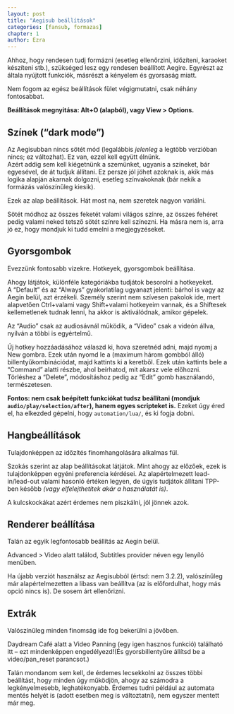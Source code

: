 ```yaml
---
layout: post
title: "Aegisub beállítások"
categories: [fansub, formazas]
chapter: 1
author: Ezra
---
```

Ahhoz, hogy rendesen tudj formázni (esetleg ellenőrzini, időzíteni, karaoket készíteni stb.), szükséged lesz egy rendesen beállított Aegire. Egyrészt az általa nyújtott funkciók, másrészt a kényelem és gyorsaság miatt.

Nem fogom az egész beállítások fület végigmutatni, csak néhány fontosabbat.

**Beállítások megnyitása: Alt+O (alapból), vagy View > Options.**


## Színek (“dark mode”)
Az Aegisubban nincs sötét mód (legalábbis *jelenleg* a legtöbb verzióban nincs; ez változhat). Ez van, ezzel kell együtt élnünk.  
Azért addig sem kell kiégetnünk a szemünket, ugyanis a színeket, bár egyesével, de át tudjuk állítani. Ez persze jól jöhet azoknak is, akik más logika alapján akarnak dolgozni, esetleg színvakoknak (bár nekik a formázás valószínűleg kiesik).

Ezek az alap beállítások. Hát most na, nem szeretek nagyon variálni.

Sötét módhoz az összes feketét valami világos színre, az összes fehéret pedig valami neked tetsző sötét színre kell színezni. Ha másra nem is, arra jó ez, hogy mondjuk ki tudd emelni a megjegyzéseket.


## Gyorsgombok
Evezzünk fontosabb vizekre. Hotkeyek, gyorsgombok beállítása.

Ahogy látjátok, különféle kategóriákba tudjátok besorolni a hotkeyeket.  
A “Default” és az “Always” gyakorlatilag ugyanazt jelenti: bárhol is vagy az Aegin belül, azt érzékeli.
Személy szerint nem szívesen pakolok ide, mert alapvetően Ctrl+valami vagy Shift+valami hotkeyeim vannak, és a Shiftesek kellemetlenek tudnak lenni, ha akkor is aktiválódnak, amikor gépelek.

Az “Audio” csak az audiosávnál működik, a “Video” csak a videón állva, nyilván a többi is egyértelmű.

Új hotkey hozzáadásához válaszd ki, hova szeretnéd adni, majd nyomj a New gombra. Ezek után nyomd le a (maximum három gombból álló) billentyűkombinációdat, majd kattints ki a keretből.
Ezek után kattints bele a “Command” alatti részbe, ahol beírhatod, mit akarsz vele előhozni.  
Törléshez a “Delete”, módosításhoz pedig az “Edit” gomb használandó, természetesen.

**Fontos: nem csak beépített funkciókat tudsz beállítani (mondjuk `audio/play/selection/after`), hanem egyes scripteket is.** Ezeket úgy éred el, ha elkezded gépelni, hogy `automation/lua/`, és ki fogja dobni.


## Hangbeállítások
Tulajdonképpen az időzítés finomhangolására alkalmas fül.

Szokás szerint az alap beállításokat látjátok. Mint ahogy az előzőek, ezek is tulajdonképpen egyéni preferencia kérdései.
Az alapértelmezett lead-in/lead-out valami hasonló értéken legyen, de úgyis tudjátok állítani TPP-ben később *(vagy elfelejthetitek akár a használatát is)*.

A kulcskockákat azért érdemes nem piszkálni, jól jönnek azok.


## Renderer beállítása
Talán az egyik legfontosabb beállítás az Aegin belül.

Advanced > Video alatt találod, Subtitles provider néven egy lenyíló menüben.

Ha újabb verziót használsz az Aegisubból (értsd: nem 3.2.2), valószínűleg már alapértelmezetten a libass van beállítva (az is előfordulhat, hogy más opció nincs is). De sosem árt ellenőrizni.


## Extrák
Valószínűleg minden finomság ide fog bekerülni a jövőben.

Daydream Café alatt a Video Panning (egy igen hasznos funkció) található itt – ezt mindenképpen engedélyezd!(És gyorsbillentyűre állítsd be a video/pan_reset parancsot.)


Talán mondanom sem kell, de érdemes lecsekkolni az összes többi beállítást, hogy minden úgy működjön, ahogy az számodra a legkényelmesebb, leghatékonyabb.
Érdemes tudni például az automata mentés helyét is (adott esetben meg is változtatni), nem egyszer mentett már meg.